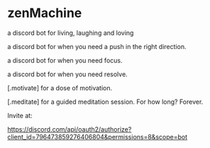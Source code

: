 # zenMachine
a discord bot for living, laughing and loving

a discord bot for when you need a push in the right direction.

a discord bot for when you need focus. 

a discord bot for when you need resolve. 

[.motivate] for a dose of motivation. 

[.meditate] for a guided meditation session. For how long? Forever.  

Invite at: 

https://discord.com/api/oauth2/authorize?client_id=796473859276406804&permissions=8&scope=bot
